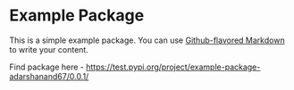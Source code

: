 # Example Package

This is a simple example package. You can use
[Github-flavored Markdown](https://guides.github.com/features/mastering-markdown/)
to write your content.

Find package here - https://test.pypi.org/project/example-package-adarshanand67/0.0.1/

